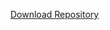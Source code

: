 [Download Repository](https://github.com/piotrekcrash/kodi/raw/master/zips/repository.piotrekcrash/repository.piotrekcrash-1.0.4.zip)
